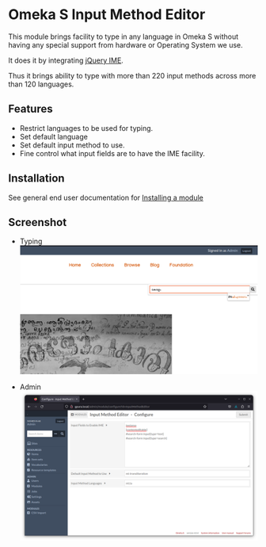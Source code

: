 # Omeka S Input Method Editor

This module brings facility to type in any language in Omeka S without having any special support from hardware or Operating System we use.

It does it by integrating [jQuery IME](https://github.com/wikimedia/jquery.ime/).

Thus it brings ability to type with more than 220 input methods across more than 120 languages.

## Features
- Restrict languages to be used for typing.
- Set default language
- Set default input method to use.
- Fine control what input fields are to have the IME facility.

## Installation

See general end user documentation for [Installing a module](http://omeka.org/s/docs/user-manual/modules/#installing-modules)

## Screenshot

- Typing
![Using in the search field](screenshots/typing-malaylam-in-search-field.png)

- Admin
![Configure](screenshots/configure.png)

